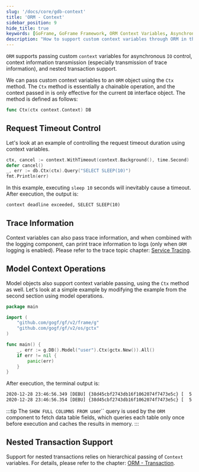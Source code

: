 ```yaml
---
slug: '/docs/core/gdb-context'
title: 'ORM - Context'
sidebar_position: 9
hide_title: true
keywords: [GoFrame, GoFrame Framework, ORM Context Variables, Asynchronous IO Control, Trace, Context Variables, Request Timeout, Nested Transactions, Model Context Operations, ORM Transaction Handling]
description: "How to support custom context variables through ORM in the GoFrame framework to achieve asynchronous IO control, trace, nested transactions, etc. With the Ctx method, developers can easily pass custom context variables to achieve more complex request control and tracing. The article provides specific examples and recommendations for request timeout control and model context operations."
---
```


`ORM` supports passing custom `context` variables for asynchronous `IO` control, context information transmission (especially transmission of trace information), and nested transaction support.

We can pass custom context variables to an `ORM` object using the `Ctx` method. The `Ctx` method is essentially a chainable operation, and the context passed in is only effective for the current `DB` interface object. The method is defined as follows:

```go
func Ctx(ctx context.Context) DB
```

## Request Timeout Control

Let's look at an example of controlling the request timeout duration using context variables.

```go
ctx, cancel := context.WithTimeout(context.Background(), time.Second)
defer cancel()
_, err := db.Ctx(ctx).Query("SELECT SLEEP(10)")
fmt.Println(err)
```

In this example, executing `sleep 10` seconds will inevitably cause a timeout. After execution, the output is:

```html
context deadline exceeded, SELECT SLEEP(10)
```

## Trace Information

Context variables can also pass trace information, and when combined with the logging component, can print trace information to logs (only when `ORM` logging is enabled). Please refer to the trace topic chapter: [Service Tracing](../../服务可观测性/服务链路跟踪/服务链路跟踪.md).

## Model Context Operations

Model objects also support context variable passing, using the `Ctx` method as well. Let's look at a simple example by modifying the example from the second section using model operations.

```go
package main

import (
    "github.com/gogf/gf/v2/frame/g"
    "github.com/gogf/gf/v2/os/gctx"
)

func main() {
    _, err := g.DB().Model("user").Ctx(gctx.New()).All()
    if err != nil {
        panic(err)
    }
}
```

After execution, the terminal output is:

```html
2020-12-28 23:46:56.349 [DEBU] {38d45cbf2743db16f1062074f7473e5c} [  5 ms] [default] [rows:0  ] SHOW FULL COLUMNS FROM `user`
2020-12-28 23:46:56.354 [DEBU] {38d45cbf2743db16f1062074f7473e5c} [  5 ms] [default] [rows:100] SELECT * FROM `user`
```
:::tip
The `SHOW FULL COLUMNS FROM `user`` query is used by the `ORM` component to fetch data table fields, which queries each table only once before execution and caches the results in memory.
:::
## Nested Transaction Support

Support for nested transactions relies on hierarchical passing of `Context` variables. For details, please refer to the chapter: [ORM - Transaction](ORM事务处理/ORM事务处理.md).